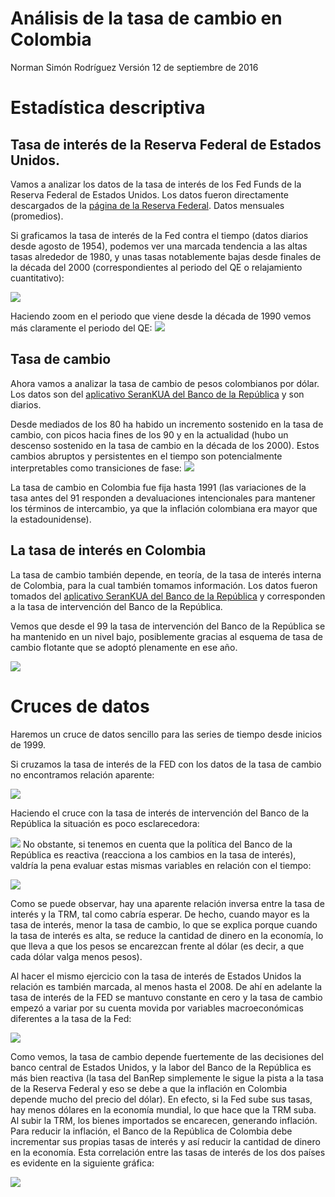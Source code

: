 Análisis de la tasa de cambio en Colombia
================
Norman Simón Rodríguez
Versión 12 de septiembre de 2016

Estadística descriptiva
=======================

Tasa de interés de la Reserva Federal de Estados Unidos.
--------------------------------------------------------

Vamos a analizar los datos de la tasa de interés de los Fed Funds de la Reserva Federal de Estados Unidos. Los datos fueron directamente descargados de la [página de la Reserva Federal](https://www.federalreserve.gov/releases/h15/data.htm#fn1). Datos mensuales (promedios).

Si graficamos la tasa de interés de la Fed contra el tiempo (datos diarios desde agosto de 1954), podemos ver una marcada tendencia a las altas tasas alrededor de 1980, y unas tasas notablemente bajas desde finales de la década del 2000 (correspondientes al periodo del QE o relajamiento cuantitativo):

![](README_files/figure-markdown_github/unnamed-chunk-3-1.png)

Haciendo zoom en el periodo que viene desde la década de 1990 vemos más claramente el periodo del QE: ![](README_files/figure-markdown_github/unnamed-chunk-4-1.png)

Tasa de cambio
--------------

Ahora vamos a analizar la tasa de cambio de pesos colombianos por dólar. Los datos son del [aplicativo SeranKUA del Banco de la República](http://www.banrep.gov.co/es/trm) y son diarios.

Desde mediados de los 80 ha habido un incremento sostenido en la tasa de cambio, con picos hacia fines de los 90 y en la actualidad (hubo un descenso sostenido en la tasa de cambio en la década de los 2000). Estos cambios abruptos y persistentes en el tiempo son potencialmente interpretables como transiciones de fase: ![](README_files/figure-markdown_github/unnamed-chunk-6-1.png)

La tasa de cambio en Colombia fue fija hasta 1991 (las variaciones de la tasa antes del 91 responden a devaluaciones intencionales para mantener los términos de intercambio, ya que la inflación colombiana era mayor que la estadounidense).

La tasa de interés en Colombia
------------------------------

La tasa de cambio también depende, en teoría, de la tasa de interés interna de Colombia, para la cual también tomamos información. Los datos fueron tomados del [aplicativo SeranKUA del Banco de la República](http://www.banrep.gov.co/es/tasa-intervencion-politica-monetaria) y corresponden a la tasa de intervención del Banco de la República.

Vemos que desde el 99 la tasa de intervención del Banco de la República se ha mantenido en un nivel bajo, posiblemente gracias al esquema de tasa de cambio flotante que se adoptó plenamente en ese año.

![](README_files/figure-markdown_github/unnamed-chunk-8-1.png)

Cruces de datos
===============

Haremos un cruce de datos sencillo para las series de tiempo desde inicios de 1999.

Si cruzamos la tasa de interés de la FED con los datos de la tasa de cambio no encontramos relación aparente:

![](README_files/figure-markdown_github/unnamed-chunk-10-1.png)

Haciendo el cruce con la tasa de interés de intervención del Banco de la República la situación es poco esclarecedora:

![](README_files/figure-markdown_github/unnamed-chunk-11-1.png) No obstante, si tenemos en cuenta que la política del Banco de la República es reactiva (reacciona a los cambios en la tasa de interés), valdría la pena evaluar estas mismas variables en relación con el tiempo:

![](README_files/figure-markdown_github/unnamed-chunk-12-1.png)

Como se puede observar, hay una aparente relación inversa entre la tasa de interés y la TRM, tal como cabría esperar. De hecho, cuando mayor es la tasa de interés, menor la tasa de cambio, lo que se explica porque cuando la tasa de interés es alta, se reduce la cantidad de dinero en la economía, lo que lleva a que los pesos se encarezcan frente al dólar (es decir, a que cada dólar valga menos pesos).

Al hacer el mismo ejercicio con la tasa de interés de Estados Unidos la relación es también marcada, al menos hasta el 2008. De ahí en adelante la tasa de interés de la FED se mantuvo constante en cero y la tasa de cambio empezó a variar por su cuenta movida por variables macroeconómicas diferentes a la tasa de la Fed:

![](README_files/figure-markdown_github/unnamed-chunk-13-1.png)

Como vemos, la tasa de cambio depende fuertemente de las decisiones del banco central de Estados Unidos, y la labor del Banco de la República es más bien reactiva (la tasa del BanRep simplemente le sigue la pista a la tasa de la Reserva Federal y eso se debe a que la inflación en Colombia depende mucho del precio del dólar). En efecto, si la Fed sube sus tasas, hay menos dólares en la economía mundial, lo que hace que la TRM suba. Al subir la TRM, los bienes importados se encarecen, generando inflación. Para reducir la inflación, el Banco de la República de Colombia debe incrementar sus propias tasas de interés y así reducir la cantidad de dinero en la economía. Esta correlación entre las tasas de interés de los dos países es evidente en la siguiente gráfica:

![](README_files/figure-markdown_github/unnamed-chunk-14-1.png)
